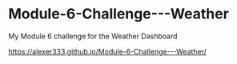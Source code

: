 # Module-6-Challenge---Weather
My Module 6 challenge for the Weather Dashboard

https://alexer333.github.io/Module-6-Challenge---Weather/